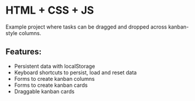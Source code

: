 # HTML + CSS + JS

Example project where tasks can be dragged and dropped across kanban-style columns.

## Features:

- Persistent data with localStorage
- Keyboard shortcuts to persist, load and reset data
- Forms to create kanban columns
- Forms to create kanban cards
- Draggable kanban cards